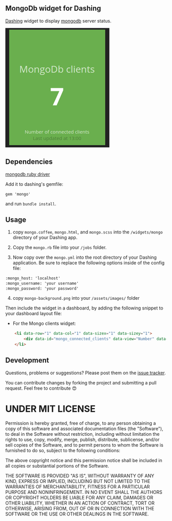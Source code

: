 ## MongoDb widget for Dashing

[Dashing](http://shopify.github.com/dashing) widget to display [mongodb](http://www.mongodb.com/) server status.

![](https://raw.githubusercontent.com/amalfra/dashing-mongo/master/screenshot.png)

## Dependencies

[mongodb ruby driver](https://github.com/mongodb/mongo-ruby-driver)

Add it to dashing's gemfile:

    gem 'mongo'

and run `bundle install`.

## Usage

1. copy `mongo.coffee`, `mongo.html`, and `mongo.scss` into the `/widgets/mongo` directory of your Dashing app.

2. Copy the `mongo.rb` file into your `/jobs` folder.

3. Now copy over the `mongo.yml` into the root directory of your Dashing application. Be sure to replace the following options inside of the config file:

```
:mongo_host: 'localhost'
:mongo_username: 'your username'
:mongo_password: 'your password'
```

4. copy `mongo-background.png` into your `/assets/images/` folder


Then include the widget in a dashboard, by adding the following snippet to your dashboard layout file:

* For the Mongo clients widget:
```html
    <li data-row="1" data-col="1" data-sizex="1" data-sizey="1">
        <div data-id="mongo_connected_clients" data-view="Number" data-title="MongoDb clients"></div>
    </li>
```

## Development

Questions, problems or suggestions? Please post them on the [issue tracker](https://github.com/amalfra/dashing-mongo/issues). 

You can contribute changes by forking the project and submitting a pull request. Feel free to contribute :heart_eyes:

UNDER MIT LICENSE
=================

Permission is hereby granted, free of charge, to any person obtaining a copy of this software and associated documentation files (the "Software"), to deal in the Software without restriction, including without limitation the rights to use, copy, modify, merge, publish, distribute, sublicense, and/or sell copies of the Software, and to permit persons to whom the Software is furnished to do so, subject to the following conditions:

The above copyright notice and this permission notice shall be included in all copies or substantial portions of the Software.

THE SOFTWARE IS PROVIDED "AS IS", WITHOUT WARRANTY OF ANY KIND, EXPRESS OR IMPLIED, INCLUDING BUT NOT LIMITED TO THE WARRANTIES OF MERCHANTABILITY, FITNESS FOR A PARTICULAR PURPOSE AND NONINFRINGEMENT. IN NO EVENT SHALL THE AUTHORS OR COPYRIGHT HOLDERS BE LIABLE FOR ANY CLAIM, DAMAGES OR OTHER LIABILITY, WHETHER IN AN ACTION OF CONTRACT, TORT OR OTHERWISE, ARISING FROM, OUT OF OR IN CONNECTION WITH THE SOFTWARE OR THE USE OR OTHER DEALINGS IN THE SOFTWARE.
